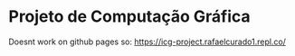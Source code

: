 # Projeto de Computação Gráfica

Doesnt work on github pages so: https://icg-project.rafaelcurado1.repl.co/



